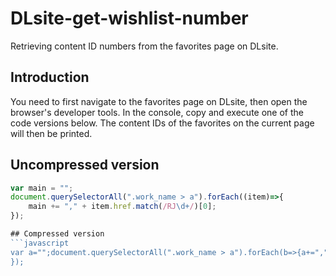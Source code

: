 # DLsite-get-wishlist-number
Retrieving content ID numbers from the favorites page on DLsite.

## Introduction
You need to first navigate to the favorites page on DLsite, then open the browser's developer tools. In the console, copy and execute one of the code versions below. The content IDs of the favorites on the current page will then be printed.

## Uncompressed version
```javascript
var main = "";
document.querySelectorAll(".work_name > a").forEach((item)=>{
	main += "," + item.href.match(/RJ\d+/)[0];
});

## Compressed version
```javascript
var a="";document.querySelectorAll(".work_name > a").forEach(b=>{a+=","+b.href.match(/RJ\d+/)[0]});console.log(a)
});

